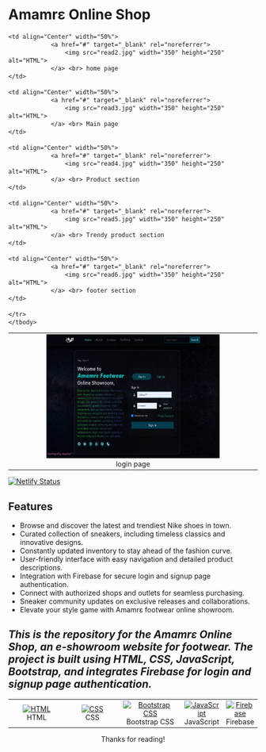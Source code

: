 # Amamrɛ Online Shop


<table>
	<tbody>
	<tr>
	<td align="Center" width="50%">
 				<a href="#" target="_blank" rel="noreferrer">
 					<img src="read1.jpg" width="350" height="250" alt="HTML">
 				</a> <br> login page
 	</td>
	
	<td align="Center" width="50%">
 				<a href="#" target="_blank" rel="noreferrer">
 					<img src="read2.jpg" width="350" height="250" alt="HTML">
 				</a> <br> home page
 	</td>
	
	<td align="Center" width="50%">
 				<a href="#" target="_blank" rel="noreferrer">
 					<img src="read3.jpg" width="350" height="250" alt="HTML">
 				</a> <br> Main page
 	</td>
	
	<td align="Center" width="50%">
 				<a href="#" target="_blank" rel="noreferrer">
 					<img src="read4.jpg" width="350" height="250" alt="HTML">
 				</a> <br> Product section
 	</td>
	
	<td align="Center" width="50%">
 				<a href="#" target="_blank" rel="noreferrer">
 					<img src="read5.jpg" width="350" height="250" alt="HTML">
 				</a> <br> Trendy product section
 	</td>
	
	<td align="Center" width="50%">
 				<a href="#" target="_blank" rel="noreferrer">
 					<img src="read6.jpg" width="350" height="250" alt="HTML">
 				</a> <br> footer section
 	</td>
	
	</tr>
	</tbody>
</table>

[![Netlify Status](https://api.netlify.com/api/v1/badges/826c0141-90a7-42ee-8c63-12144ed54748/deploy-status)](https://app.netlify.com/sites/amamr3onlineshowroom/deploys?branch=main)


## Features

- Browse and discover the latest and trendiest Nike shoes in town.
- Curated collection of sneakers, including timeless classics and innovative designs.
- Constantly updated inventory to stay ahead of the fashion curve.
- User-friendly interface with easy navigation and detailed product descriptions.
- Integration with Firebase for secure login and signup page authentication.
- Connect with authorized shops and outlets for seamless purchasing.
- Sneaker community updates on exclusive releases and collaborations.
- Elevate your style game with Amamrɛ footwear online showroom.


## <i>This is the repository for the Amamrɛ Online Shop, an e-showroom website for footwear. The project is built using HTML, CSS, JavaScript, Bootstrap, and integrates Firebase for login and signup page authentication.</i>

 <table>
 	<tbody>
 		<tr>
 			<td align="Center" width="30%">
 				<a href="https://developer.mozilla.org/en-US/docs/Web/HTML" target="_blank" rel="noreferrer">
 					<img src="https://raw.githubusercontent.com/danielcranney/readme-generator/main/public/icons/skills/html5-colored.svg" width="36" height="36" alt="HTML">
 				</a> <br> HTML
 			</td>
 			<td align="Center" width="30%">
 				<a href="https://developer.mozilla.org/en-US/docs/Web/CSS" target="_blank" rel="noreferrer">
 					<img src="https://raw.githubusercontent.com/danielcranney/readme-generator/main/public/icons/skills/css3-colored.svg" width="36" height="36" alt="CSS">
 				</a> <br> CSS
 			</td>
 			<td align="Center" width="30%">
 				<a href="https://getbootstrap.com" target="_blank" rel="noreferrer">
 					<img src="https://raw.githubusercontent.com/danielcranney/readme-generator/main/public/icons/skills/bootstrap-colored.svg" width="36" height="36" alt="Bootstrap CSS">
 				</a> <br> Bootstrap CSS
 			</td>
			<td align="Center" width="30%">
 				<a href="https://developer.mozilla.org/en-US/docs/Web/JavaScript" target="_blank" rel="noreferrer">
 					<img src="https://raw.githubusercontent.com/danielcranney/readme-generator/main/public/icons/skills/javascript-colored.svg" width="36" height="36" alt="JavaScript">
 				</a> <br> JavaScript
 			</td>
			<td align="Center" width="30%">
 				<a href="https://console.firebase.google.com/?_gl=1*1ltdm54*_ga*MTQyNzMyOTUxNS4xNjg3NTAzMDAz*_ga_CW55HF8NVT*MTY4OTE4MzMzMS4xMC4wLjE2ODkxODMzMzEuMC4wLjA." target="_blank" rel="noreferrer">
 					<img src="https://raw.githubusercontent.com/danielcranney/readme-generator/main/public/icons/skills/firebase-colored.svg" width="36" height="36" alt="Firebase">
 				</a> <br> Firebase
 		</tr>
 	</tbody>
 </table>
 
<p align="center">
	Thanks for reading!
</p>
